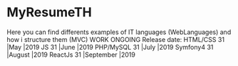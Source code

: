 # MyResumeTH
Here you can find differents examples of IT languages (WebLanguages) and how i structure them (MVC)
WORK ONGOING
Release date:
HTML/CSS  31  |May       |2019
JS        31  |June      |2019
PHP/MySQL 31  |July      |2019
Symfony4  31  |August    |2019
ReactJs   31  |September |2019

